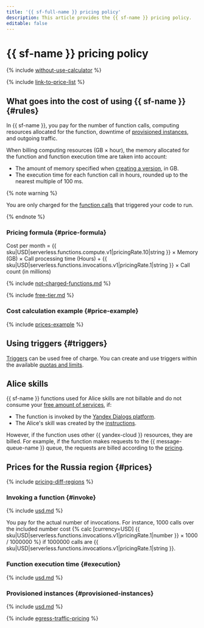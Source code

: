```yaml
---
title: '{{ sf-full-name }} pricing policy'
description: This article provides the {{ sf-name }} pricing policy.
editable: false
---
```


# {{ sf-name }} pricing policy



{% include [without-use-calculator](../_includes/pricing/without-use-calculator.md) %}

{% include [link-to-price-list](../_includes/pricing/link-to-price-list.md) %}

## What goes into the cost of using {{ sf-name }} {#rules}

In {{ sf-name }}, you pay for the number of function calls, computing resources allocated for the function, downtime of [provisioned instances](concepts/function.md#provisioned-instances), and outgoing traffic.

When billing computing resources (GB × hour), the memory allocated for the function and function execution time are taken into account:
* The amount of memory specified when [creating a version](operations/function/version-manage.md), in GB.
* The execution time for each function call in hours, rounded up to the nearest multiple of 100 ms.

{% note warning %}

You are only charged for the [function calls](concepts/function-invoke.md) that triggered your code to run.

{% endnote %}

### Pricing formula {#price-formula}



Cost per month = {{ sku|USD|serverless.functions.compute.v1|pricingRate.10|string }} × Memory (GB) × Call processing time (Hours) + {{ sku|USD|serverless.functions.invocations.v1|pricingRate.1|string }} × Call count (in millions)

{% include [not-charged-functions.md](../_includes/pricing/price-formula/not-charged-functions.md) %}

{% include [free-tier.md](../_includes/pricing/price-formula/free-tier.md) %}


### Cost calculation example {#price-example}

{% include [prices-example](../_includes/functions/prices-example.md) %}

## Using triggers {#triggers}

[Triggers](concepts/trigger/index.md) can be used free of charge. You can create and use triggers within the available [quotas and limits](concepts/limits.md).

## Alice skills

{{ sf-name }} functions used for Alice skills are not billable and do not consume your [free amount of services](../billing/concepts/serverless-free-tier.md#sf), if:
* The function is invoked by the [Yandex Dialogs platform](https://yandex.ru/dev/dialogs/).
* The Alice's skill was created by the [instructions](https://yandex.ru/dev/dialogs/alice/doc/deploy-ycloud-function.html#deploy-ycloud-function__register).

However, if the function uses other {{ yandex-cloud }} resources, they are billed. For example, if the function makes requests to the {{ message-queue-name }} queue, the requests are billed according to the [pricing](../message-queue/pricing.md#requests-to-queues).

## Prices for the Russia region {#prices}

{% include [pricing-diff-regions](../_includes/pricing-diff-regions.md) %}

### Invoking a function {#invoke}



{% include [usd.md](../_pricing/functions/usd-invocations.md) %}

You pay for the actual number of invocations. For instance, 1000 calls over the included number cost {% calc [currency=USD] {{ sku|USD|serverless.functions.invocations.v1|pricingRate.1|number }} × 1000 / 1000000 %} if 1000000 calls are {{ sku|USD|serverless.functions.invocations.v1|pricingRate.1|string }}.


### Function execution time {#execution}



{% include [usd.md](../_pricing/functions/usd-compute.md) %}


### Provisioned instances {#provisioned-instances}



{% include [usd.md](../_pricing/functions/usd-compute-provisioned-instances.md) %}


{% include [egress-traffic-pricing](../_includes/egress-traffic-pricing.md) %}

